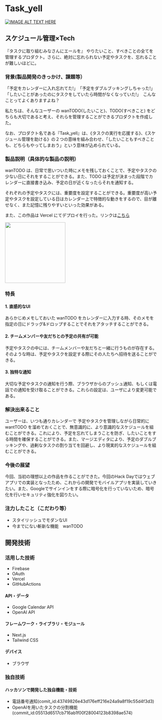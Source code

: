 # Task_yell

[![IMAGE ALT TEXT HERE](https://jphacks.com/wp-content/uploads/2024/07/JPHACKS2024_ogp.jpg)](https://www.youtube.com/watch?v=DZXUkEj-CSI)

## スケジュール管理×Tech
『タスクに取り組むみなさんにエールを』
やりたいこと、すべきことの全てを管理するプロダクト。さらに、絶対に忘れられない予定やタスクを、忘れることが難しいほどに。

### 背景(製品開発のきっかけ、課題等）
「予定をカレンダーに入れ忘れてた!」　「予定をダブルブッキングしちゃった!」　「したいことがあったのにタスクをしていたら時間がなくなっていた!」　こんなことってよくありますよね？

私たちは、そんなユーザーの wanTODO(したいこと)、TODO(すべきこと) をどちらも大切であると考え、それらを管理することができるプロダクトを作成した。

なお、プロダクト名である『Task_yell』は、《タスクの実行を応援する》、《スケジュール管理を助ける》の２つの意味を組み合わせ、「したいこともすべきことも、どちらもやってしまおう」という意味が込められている。

### 製品説明（具体的な製品の説明）
wanTODO は、日常で思いついた時にメモを残しておくことで、予定やタスクの少ない日にそれをすることができる。また、TODO は予定が決まった段階でカレンダーに直接書き込み、予定の日が近くなったらそれを通知する。

それぞれの予定やタスクには、重要度を設定することができる。重要度が高い予定やタスクを設定している日はカレンダー上で特徴的な動きをするので、目が離せなく、また記憶に残りやすいといった効果がある。

<!--さらに、重要度によって、ユーザーへの通知の仕方も工夫した。重要度が低い予定やタスクは、低頻度のデスクトップ通知を行う。重要度が高くなるにつれて、通知の頻度が高くなっていく。重要度が最高レベルのものには、スマートフォンへ電話をかけることで、無視できない通知をすることにした。-->

また、この作品は Vercel にてデプロイを行った。リンクは[こちら](https://taskyell.vercel.app/)


<img src="https://github.com/user-attachments/assets/c0b244e6-fa96-48f0-a46d-b27eddfc2b23" width="200" height="200">


### 特長
#### 1. 直感的なUI
あらかじめメモしておいた wanTODO をカレンダーに入力する時、そのメモを指定の日にドラッグ&ドロップすることでそれをアタッチすることができる。

#### 2. チームメンバーや友だちとの予定の共有が可能
予定やタスクの中には、チームメンバーや友だちと一緒に行うものが存在する。そのような時は、予定やタスクを設定する際にその人たちへ招待を送ることができる。

#### 3. 独特な通知
大切な予定やタスクの通知を行う際、ブラウザからのプッシュ通知、もしくは電話での通知を受け取ることができる。これらの設定は、ユーザにより変更可能である。

### 解決出来ること
ユーザーは、いつも通りカレンダーで 予定やタスクを管理しながら日常的に wantTODO を溜めておくことで、無意識的に、より意識的なスケジュールを組むことができる。これにより、予定を忘れてしまうことを防ぎ、したいことをする時間を確保することができる。また、マージエディタにより、予定のダブルブッキングや、過剰なタスクの割り当てを回避し、より現実的なスケジュールを組むことができる。

### 今後の展望
今回、当初の理想以上の作品を作ることができた。今回のHack Dayではウェブアプリでの実装となったため、これからの開発でモバイルアプリを実装していきたい。また、Googleでサインインをする際に暗号化を行っていないため、暗号化を行いセキュリティ強化を図りたい。

### 注力したこと（こだわり等）
* スタイリッシュでモダンなUI
* 今までにない斬新な機能　wanTODO

## 開発技術
### 活用した技術
* Firebase
* OAuth
* Vercel
* GitHubActions
  
#### API・データ
* Google Calendar API
* OpenAI API
  
#### フレームワーク・ライブラリ・モジュール
* Next.js
* Tailwind CSS

#### デバイス
* ブラウザ

### 独自技術
#### ハッカソンで開発した独自機能・技術
* 電話番号通知(comit_id:43749826e43d176eff216e24a9a8f19c55d4f3d3)
* OpenAIを用いたタスクの分割機能(commit_id:05513d6517cb716ab1f00f28004123b8398ae574)
